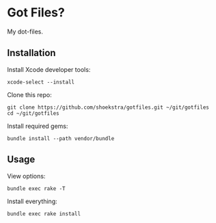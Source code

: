 # Got Files?

My dot-files.

## Installation

Install Xcode developer tools:

```shell
xcode-select --install
```

Clone this repo:

```shell
git clone https://github.com/shoekstra/gotfiles.git ~/git/gotfiles
cd ~/git/gotfiles
```

Install required gems:

```shell
bundle install --path vendor/bundle
```

## Usage

View options:

```shell
bundle exec rake -T
```

Install everything:

```shell
bundle exec rake install
```
